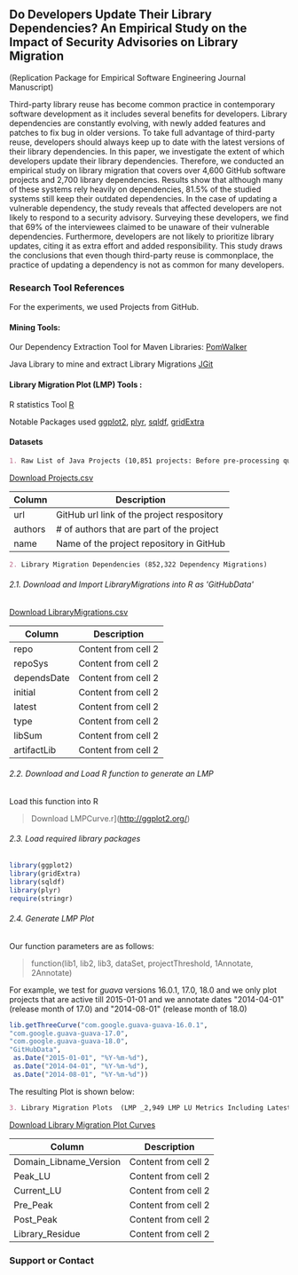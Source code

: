 ## Do Developers Update Their Library Dependencies? An Empirical Study on the Impact of Security Advisories on Library Migration

(Replication Package for Empirical Software Engineering Journal Manuscript)

Third-party library reuse has become common practice in contemporary software development as it includes several benefits for developers.
Library dependencies are constantly evolving, with newly added features and patches to fix bug in older versions.
To take full advantage of third-party reuse, developers should always keep up to date with the latest versions of their library dependencies.
In this paper, we investigate the extent of which developers update their library dependencies.
Therefore, we conducted an empirical study on library migration that covers over 4,600 GitHub software projects and 2,700 library dependencies.
Results show that although many of these systems rely heavily on dependencies, 81.5% of the studied systems still keep their outdated dependencies.
In the case of updating a vulnerable dependency, the study reveals that affected developers are not likely to respond to a security advisory.
Surveying these developers, we find that 69% of the interviewees claimed to be unaware of their vulnerable dependencies.
Furthermore, developers are not likely to prioritize library updates, citing it as extra effort and added responsibility.
This study draws the conclusions that even though third-party reuse is commonplace, the practice of updating a dependency is not as common for many developers.

### Research Tool References

For the experiments, we used Projects from GitHub.

#### Mining Tools:

Our Dependency Extraction Tool for Maven Libraries: [PomWalker](https://github.com/raux/PomWalker)

Java Library to mine and extract Library Migrations
[JGit](http://www.eclipse.org/jgit/)


#### Library Migration Plot (LMP) Tools :

R statistics Tool [R](https://www.r-project.org/)

Notable Packages used [ggplot2](http://ggplot2.org/), [plyr](https://cran.r-project.org/web/packages/plyr/index.html),
[sqldf](https://cran.r-project.org/web/packages/sqldf/),
[gridExtra](https://cran.r-project.org/web/packages/gridExtra/gridExtra.pdf)

#### Datasets

```markdown
1. Raw List of Java Projects (10,851 projects: Before pre-processing quality check)
```
[Download Projects.csv](http://ggplot2.org/)

Column | Description
------------ | -------------
url | GitHub url link of the project respository
authors | # of authors that are part of the project
name | Name of the project repository in GitHub

```markdown
2. Library Migration Dependencies (852,322 Dependency Migrations)
```
###### 2.1. Download and Import LibraryMigrations into R as 'GitHubData'

[Download LibraryMigrations.csv](http://ggplot2.org/)

Column | Description
------------ | -------------
repo | Content from cell 2
repoSys | Content from cell 2
dependsDate | Content from cell 2
initial | Content from cell 2
latest | Content from cell 2
type | Content from cell 2
libSum| Content from cell 2
artifactLib | Content from cell 2

###### 2.2. Download and Load R function to generate an LMP

Load this function into R

> Download LMPCurve.r](http://ggplot2.org/)


###### 2.3. Load required library packages

```R
library(ggplot2)
library(gridExtra)
library(sqldf)
library(plyr)
require(stringr)
```
###### 2.4. Generate LMP Plot

Our function parameters are as follows:

> function(lib1, lib2, lib3, dataSet, projectThreshold, 1Annotate, 2Annotate)

For example, we test for _guava_ versions 16.0.1, 17.0, 18.0 and we only plot projects that are active till 2015-01-01 and we annotate dates "2014-04-01" (release month of 17.0) and "2014-08-01" (release month of 18.0)

```R
lib.getThreeCurve("com.google.guava-guava-16.0.1",
"com.google.guava-guava-17.0",
"com.google.guava-guava-18.0",
"GitHubData",
 as.Date("2015-01-01", "%Y-%m-%d"),
 as.Date("2014-04-01", "%Y-%m-%d"),
 as.Date("2014-08-01", "%Y-%m-%d"))
```
The resulting Plot is shown below:


```markdown
3. Library Migration Plots  (LMP _2,949 LMP LU Metrics Including Latest Versions_)
```
[Download Library Migration Plot Curves](http://ggplot2.org/)

Column | Description
------------ | -------------
Domain_Libname_Version | Content from cell 2
Peak_LU | Content from cell 2
Current_LU | Content from cell 2
Pre_Peak| Content from cell 2
Post_Peak | Content from cell 2
Library_Residue | Content from cell 2

### Support or Contact
